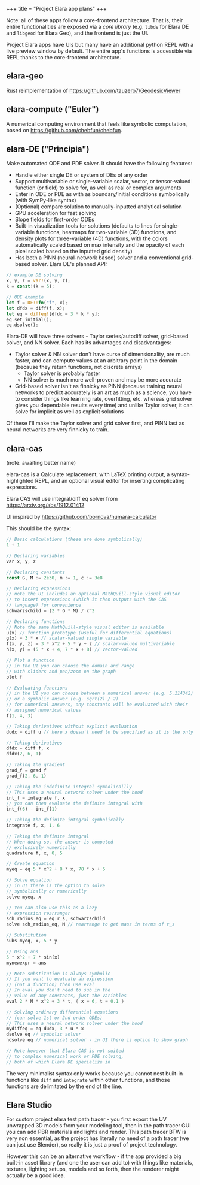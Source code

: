 +++
title = "Project Elara app plans"
+++

Note: all of these apps follow a core-frontend architecture. That is, their entire functionalities are exposed via a *core library* (e.g. `libde` for Elara DE and `libgeod` for Elara Geo), and the frontend is just the UI. 

Project Elara apps have UIs but many have an additional python REPL with a live preview window by default. The entire app's functions is accessible via REPL thanks to the core-frontend architecture.

## elara-geo

Rust reimplementation of <https://github.com/tauzero7/GeodesicViewer>

## elara-compute ("Euler")

A numerical computing environment that feels like symbolic computation, based on <https://github.com/chebfun/chebfun>.

## elara-DE ("Principia")

Make automated ODE and PDE solver. It should have the following features:

- Handle either single DE or system of DEs of any order
- Support multivariable or single-variable scalar, vector, or tensor-valued function (or field) to solve for, as well as real or complex arguments
- Enter in ODE or PDE as with as boundary/initial conditions symbolically (with SymPy-like syntax)
- (Optional) compare solution to manually-inputted analytical solution
- GPU acceleration for fast solving
- Slope fields for first-order ODEs
- Built-in visualization tools for solutions (defaults to lines for single-variable functions, heatmaps for two-variable (3D) functions, and density plots for three-variable (4D) functions, with the colors automatically scaled based on max intensity and the opacity of each pixel scaled based on the inputted grid density)
- Has both a PINN (neural-network based) solver and a conventional grid-based solver.
Elara DE's planned API:

```rust
// example DE solving
x, y, z = var!(x, y, z);
k = const!(k = 5);

// ODE example
let f = DE::fn("f", x);
let dfdx = diff(f, x);
let eq = diffeq![dfdx = 3 * k * y];
eq.set_initial();
eq.dsolve();
```

Elara-DE will have three solvers - Taylor series/autodiff solver, grid-based solver, and NN solver. Each has its advantages and disadvantages:

- Taylor solver & NN solver don't have curse of dimensionality, are much faster, and can compute values at an arbitrary point in the domain (because they return functions, not discrete arrays)
    - Taylor solver is probably faster
    - NN solver is much more well-proven and may be more accurate
- Grid-based solver isn't as finnicky as PINN (because training neural networks to predict accurately is an art as much as a science, you have to consider things like learning rate, overfitting, etc. whereas grid solver gives you dependable results every time) and unlike Taylor solver, it can solve for implicit as well as explicit solutions

Of these I'll make the Taylor solver and grid solver first, and PINN last as neural networks are very finnicky to train.

## elara-cas

(note: awaiting better name)

elara-cas is a Qalculate replacement, with LaTeX printing output, a syntax-highlighted REPL, and an optional visual editor for inserting complicating expressions. 

Elara CAS will use integral/diff eq solver from <https://arxiv.org/abs/1912.01412>

UI inspired by <https://github.com/bornova/numara-calculator>

This should be the syntax:

```rust
// Basic calculations (these are done symbolically)
1 + 1

// Declaring variables
var x, y, z

// Declaring constants
const G, M := 2e30, m := 1, c := 3e8

// Declaring expressions
// note the UI includes an optional MathQuill-style visual editor
// to insert expressions (which it then outputs with the CAS
// language) for convenience
schwarzschild = (2 * G * M) / c^2

// Declaring functions
// Note the same MathQuill-style visual editor is available
u(x) // function prototype (useful for differential equations)
g(x) = 3 * x // scalar-valued single variable
f(x, y, z) = 3 * x^2 + 5 * y + z // scalar-valued multivariable
h(x, y) = (5 * x + 4, 7 * x + 8) // vector-valued

// Plot a function
// in the UI you can choose the domain and range
// with sliders and pan/zoom on the graph
plot f

// Evaluating functions
// in the UI you can choose between a numerical answer (e.g. 5.114342)
// or a symbolic answer (e.g. sqrt(2) / 2)
// for numerical answers, any constants will be evaluated with their
// assigned numerical values
f(1, 4, 3)

// Taking derivatives without explicit evaluation
dudx = diff u // here x doesn't need to be specified as it is the only variable

// Taking derivatives
dfdx = diff f, x
dfdx(2, 6, 1)

// Taking the gradient
grad_f = grad f
grad_f(2, 6, 1)

// Taking the indefinite integral symbolicallly
// This uses a neural network solver under the hood
int_f = integrate f, x
// you can then evaluate the definite integral with
int_f(6) - int_f(1)

// Taking the definite integral symbolically
integrate f, x, 1, 6

// Taking the definite integral
// When doing so, the answer is computed
// exclusively numerically
quadrature f, x, 0, 5

// Create equation
myeq = eq 5 * x^2 + 8 * x, 78 * x + 5

// Solve equation
// in UI there is the option to solve
// symbolically or numerically
solve myeq, x

// You can also use this as a lazy
// expression rearranger
sch_radius_eq = eq r_s, schwarzschild
solve sch_radius_eq, M // rearrange to get mass in terms of r_s

// Substitution
subs myeq, x, 5 * y

// Using ans
5 * x^2 + 7 * sin(x)
mynewexpr = ans

// Note substitution is always symbolic
// If you want to evaluate an expression
// (not a function) then use eval
// In eval you don't need to sub in the
// value of any constants, just the variables
eval 2 * M * x^2 + 3 * t, { x = 6, t = 0.1 }

// Solving ordinary differential equations
// (can solve 1st or 2nd order ODEs)
// This uses a neural network solver under the hood
mydiffeq = eq dudx, 3 * u * x
dsolve eq // symbolic solver
ndsolve eq // numerical solver - in UI there is option to show graph

// Note however that Elara CAS is not suited
// to complex numerical work or PDE solving,
// both of which Elara DE specialize in
```

The very minimalist syntax only works because you cannot nest built-in functions like `diff` and `integrate` within other functions, and those functions are delimitated by the end of the line.

## Elara Studio

For custom project elara test path tracer - you first export the UV unwrapped 3D models from your modeling tool, then in the path tracer GUI you can add PBR materials and lights and render. This path tracer BTW is very non essential, as the project has literally no need of a path tracer (we can just use Blender), so really it is just a proof of project technology.

However this can be an alternative workflow - if the app provided a big built-in asset library (and one the user can add to) with things like materials, textures, lighting setups, models and so forth, then the renderer might actually be a good idea.
